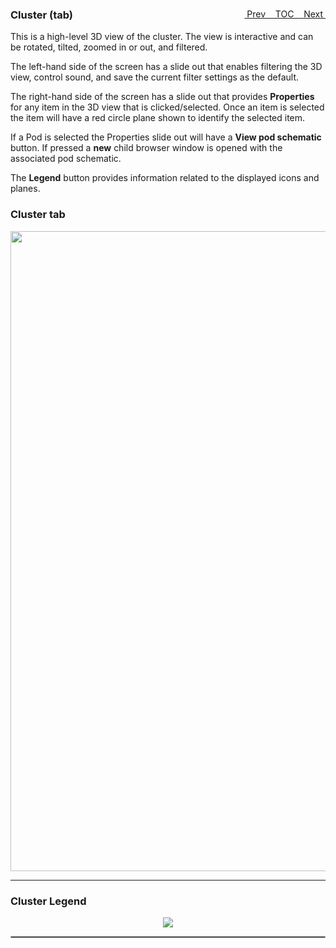 <topicKey cluster/>
<topicBack id="topicNext" link="schematics"/>
<topicNext id="topicBack" link="helpcloseconfig"/>

<a style="float: right;" href="javascript:docNextTopic()">&nbsp;&nbsp;Next&nbsp;<i class="fa fa-lg fa-arrow-right"></i></a>
<a style="float: right;" href="javascript:docNextTopic('toc')">&nbsp;&nbsp;TOC&nbsp;&nbsp;</a>
<a style="float: right;" href="javascript:docPrevTopic()"><i class="fa fa-lg fa-arrow-left"></i>&nbsp;Prev&nbsp;&nbsp;</a>

### Cluster (tab)

This is a high-level 3D view of the cluster.  The view is interactive and can be rotated, tilted, zoomed in or out, and filtered.  

The left-hand side of the screen has a slide out that enables filtering the 3D view, control sound, and save the current filter settings as the default.

The right-hand side of the screen has a slide out that provides __Properties__ for any item in the 3D view that is clicked/selected.  Once an item is selected the item will have a red circle plane shown to identify the selected item.

If a Pod is selected the Properties slide out will have a __View pod schematic__ button.  If pressed a __new__ child browser window is opened with the associated pod schematic.

The __Legend__ button provides information related to the displayed icons and planes.  


### Cluster tab

<p align="center">
  <img style="float: center;" src="docs/docimages/tab_cluster.png" width="1024">
</p>

---

### Cluster Legend

<p align="center">
  <img style="float: center;" src="docs/docimages/tab_cluster_legend.png">
</p>

<hr style="border:1px solid #aaaaaa">

